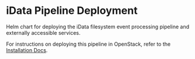 # iData Pipeline Deployment
Helm chart for deploying the iData filesystem event processing pipeline and externally accessible services.

For instructions on deploying this pipeline in OpenStack, refer to the [Installation Docs](./install.md).

